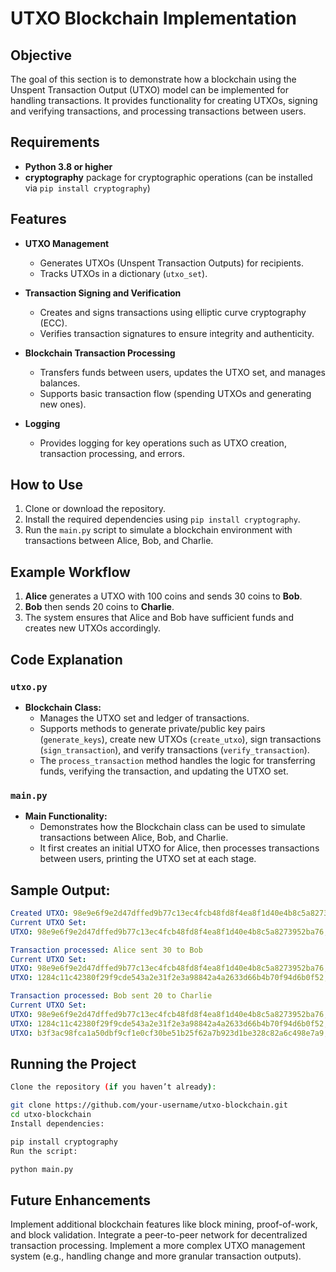 # UTXO Blockchain Implementation

## Objective
The goal of this section is to demonstrate how a blockchain using the Unspent Transaction Output (UTXO) model can be implemented for handling transactions. It provides functionality for creating UTXOs, signing and verifying transactions, and processing transactions between users.

## Requirements
- **Python 3.8 or higher**
- **cryptography** package for cryptographic operations (can be installed via `pip install cryptography`)

## Features
- **UTXO Management**
  - Generates UTXOs (Unspent Transaction Outputs) for recipients.
  - Tracks UTXOs in a dictionary (`utxo_set`).
  
- **Transaction Signing and Verification**
  - Creates and signs transactions using elliptic curve cryptography (ECC).
  - Verifies transaction signatures to ensure integrity and authenticity.
  
- **Blockchain Transaction Processing**
  - Transfers funds between users, updates the UTXO set, and manages balances.
  - Supports basic transaction flow (spending UTXOs and generating new ones).
  
- **Logging**
  - Provides logging for key operations such as UTXO creation, transaction processing, and errors.

## How to Use
1. Clone or download the repository.
2. Install the required dependencies using `pip install cryptography`.
3. Run the `main.py` script to simulate a blockchain environment with transactions between Alice, Bob, and Charlie.

## Example Workflow
1. **Alice** generates a UTXO with 100 coins and sends 30 coins to **Bob**.
2. **Bob** then sends 20 coins to **Charlie**.
3. The system ensures that Alice and Bob have sufficient funds and creates new UTXOs accordingly.

## Code Explanation

### `utxo.py`
- **Blockchain Class:**
  - Manages the UTXO set and ledger of transactions.
  - Supports methods to generate private/public key pairs (`generate_keys`), create new UTXOs (`create_utxo`), sign transactions (`sign_transaction`), and verify transactions (`verify_transaction`).
  - The `process_transaction` method handles the logic for transferring funds, verifying the transaction, and updating the UTXO set.

### `main.py`
- **Main Functionality:**
  - Demonstrates how the Blockchain class can be used to simulate transactions between Alice, Bob, and Charlie.
  - It first creates an initial UTXO for Alice, then processes transactions between users, printing the UTXO set at each stage.

## Sample Output:
```yaml
Created UTXO: 98e9e6f9e2d47dffed9b77c13ec4fcb48fd8f4ea8f1d40e4b8c5a8273952ba76 for Alice with amount 100
Current UTXO Set:
UTXO: 98e9e6f9e2d47dffed9b77c13ec4fcb48fd8f4ea8f1d40e4b8c5a8273952ba76, Amount: 100, Recipient: Alice

Transaction processed: Alice sent 30 to Bob
Current UTXO Set:
UTXO: 98e9e6f9e2d47dffed9b77c13ec4fcb48fd8f4ea8f1d40e4b8c5a8273952ba76, Amount: 70, Recipient: Alice
UTXO: 1284c11c42380f29f9cde543a2e31f2e3a98842a4a2633d66b4b70f94d6b0f52, Amount: 30, Recipient: Bob

Transaction processed: Bob sent 20 to Charlie
Current UTXO Set:
UTXO: 98e9e6f9e2d47dffed9b77c13ec4fcb48fd8f4ea8f1d40e4b8c5a8273952ba76, Amount: 70, Recipient: Alice
UTXO: 1284c11c42380f29f9cde543a2e31f2e3a98842a4a2633d66b4b70f94d6b0f52, Amount: 10, Recipient: Bob
UTXO: b3f3ac98fca1a50dbf9cf1e0cf30be51b25f62a7b923d1be328c82a6c498e7a9, Amount: 20, Recipient: Charlie
```

## Running the Project
```bash
Clone the repository (if you haven’t already):

git clone https://github.com/your-username/utxo-blockchain.git
cd utxo-blockchain
Install dependencies:

pip install cryptography
Run the script:

python main.py
```
## Future Enhancements
Implement additional blockchain features like block mining, proof-of-work, and block validation.
Integrate a peer-to-peer network for decentralized transaction processing.
Implement a more complex UTXO management system (e.g., handling change and more granular transaction outputs).
